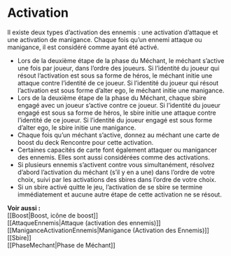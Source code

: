 # Activation
Il existe deux types d’activation des ennemis : une activation d’attaque et une activation de manigance. Chaque fois qu’un ennemi attaque ou manigance, il est considéré comme ayant été activé.

- Lors de la deuxième étape de la phase du Méchant, le méchant s’active une fois par joueur, dans l’ordre des joueurs. Si l’identité du joueur qui résout l’activation est sous sa forme de héros, le méchant initie une attaque contre l’identité de ce joueur. Si l’identité du joueur qui résout l’activation est sous forme d’alter ego, le méchant initie une manigance.
- Lors de la deuxième étape de la phase du Méchant, chaque sbire engagé avec un joueur s’active contre ce joueur. Si l’identité du joueur engagé est sous sa forme de héros, le sbire initie une attaque contre l’identité de ce joueur. Si l’identité du joueur engagé est sous forme d’alter ego, le sbire initie une manigance.
- Chaque fois qu’un méchant s’active, donnez au méchant une carte de boost du deck Rencontre pour cette activation.
- Certaines capacités de carte font également attaquer ou manigancer des ennemis. Elles sont aussi considérées comme des activations.
- Si plusieurs ennemis s’activent contre vous simultanément, résolvez d’abord l’activation du méchant (s’il y en a une) dans l’ordre de votre choix, suivi par les activations des sbires dans l’ordre de votre choix.
- Si un sbire activé quitte le jeu, l’activation de se sbire se termine immédiatement et aucune autre étape de cette activation ne se résout.

**Voir aussi :**  
[[Boost|Boost, icône de boost]]  
[[AttaqueEnnemis|Attaque (activation des ennemis)]]  
[[ManiganceActivationEnnemis|Manigance (Activation des Ennemis)]]  
[[Sbire]]  
[[PhaseMechant|Phase de Méchant]]